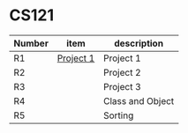 # CS121
| Number | item | description |
|--------|------|-------------|
| R1     | [Project 1](project-one)     |     Project 1        |
| R2     |      |     Project 2        |
| R3     |      |      Project 3       |
| R4     |      |     Class and Object        |
| R5     |      |        Sorting     |

